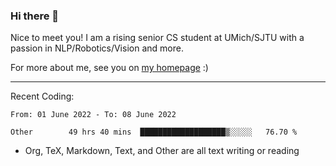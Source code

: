 ### Hi there 👋

Nice to meet you! I am a rising senior CS student at UMich/SJTU with a passion in NLP/Robotics/Vision and more. 

For more about me, see you on [my homepage](https://jiayipan.me) :)

---

Recent Coding:
<!--START_SECTION:waka-->

```text
From: 01 June 2022 - To: 08 June 2022

Other        49 hrs 40 mins  ███████████████████▒░░░░░   76.70 %
```

<!--END_SECTION:waka-->
- Org, TeX, Markdown, Text, and Other are all text writing or reading
